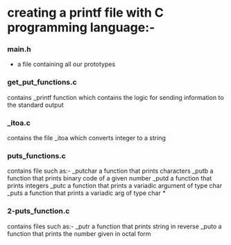 # creating a printf file with C programming language:-

### main.h
- a file containing all our prototypes

### get_put_functions.c
contains _printf function which contains the logic for sending information to the standard output

### _itoa.c
contains the file _itoa which converts integer to a string

### puts_functions.c
contains file such as:- _putchar a function that prints characters
			_putb a function that prints binary code of a given number
			_putd a function that prints integers
			_putc a function that prints a variadic argument of type char
			_puts a function that prints a variadic arg of type char *

### 2-puts_function.c
contains files such as:- _putr a function that prints string in reverse
			_puto a function that prints the number given in octal form
